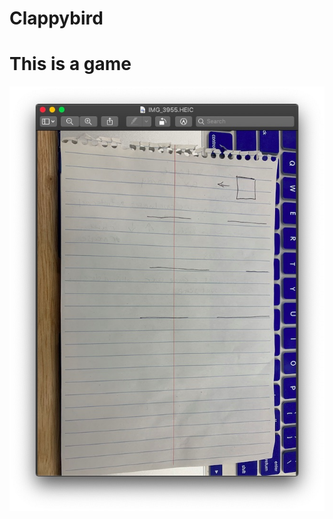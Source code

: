 # Clappybird
# This is a game 

![alt text](https://github.com/tangela8/Clappybird/blob/master/assets/Wireframe.jpg "Logo Title Text 1")